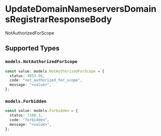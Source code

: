 # UpdateDomainNameserversDomainsRegistrarResponseBody

NotAuthorizedForScope


## Supported Types

### `models.NotAuthorizedForScope`

```typescript
const value: models.NotAuthorizedForScope = {
  status: 4853.56,
  code: "not_authorized_for_scope",
  message: "<value>",
};
```

### `models.Forbidden`

```typescript
const value: models.Forbidden = {
  status: 7108.3,
  code: "forbidden",
  message: "<value>",
};
```

